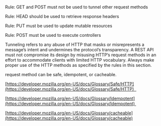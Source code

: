 Rule: GET and POST must not be used to tunnel other request methods 

Rule: HEAD should be used to retrieve response headers 

Rule: PUT must be used to update mutable resources 

Rule: POST must be used to execute controllers 

Tunneling refers to any abuse of HTTP that masks or misrepresents a message’s intent and undermines the protocol’s transparency. A REST API must not compromise its design by misusing HTTP’s request methods in an effort to accommodate clients with limited HTTP vocabulary. Always make proper use of the HTTP methods as specified by the rules in this section.



request method can be safe, idempotent, or cacheable. 

[https://developer.mozilla.org/en-US/docs/Glossary/Safe/HTTP](https://developer.mozilla.org/en-US/docs/Glossary/Safe/HTTP)  

[https://developer.mozilla.org/en-US/docs/Glossary/Idempotent](https://developer.mozilla.org/en-US/docs/Glossary/Idempotent) 

[https://developer.mozilla.org/en-US/docs/Glossary/cacheable](https://developer.mozilla.org/en-US/docs/Glossary/cacheable)
